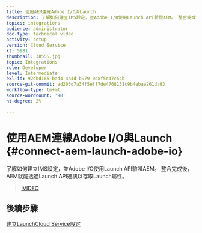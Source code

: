 ```yaml
---
title: 使用AEM連線Adobe I/O與Launch
description: 了解如何建立IMS設定，並Adobe I/O使用Launch API驗證AEM。 整合完成後，AEM就能透過Launch API通訊以存取Launch屬性。
topics: integrations
audience: administrator
doc-type: technical video
activity: setup
version: Cloud Service
kt: 5981
thumbnail: 38555.jpg
topic: Integrations
role: Developer
level: Intermediate
exl-id: 92dbd185-bad4-4a4d-b979-0d8f5d47c54b
source-git-commit: ad203d7a34f5eff7de4768131c9b4ebae261da93
workflow-type: tm+mt
source-wordcount: '98'
ht-degree: 2%

---
```


# 使用AEM連線Adobe I/O與Launch {#connect-aem-launch-adobe-io}

了解如何建立IMS設定，並Adobe I/O使用Launch API驗證AEM。 整合完成後，AEM就能透過Launch API通訊以存取Launch屬性。

>[!VIDEO](https://video.tv.adobe.com/v/38555?quality=12&learn=on)

## 後續步驟

[建立LaunchCloud Service設定](create-launch-cloud-service.md)
